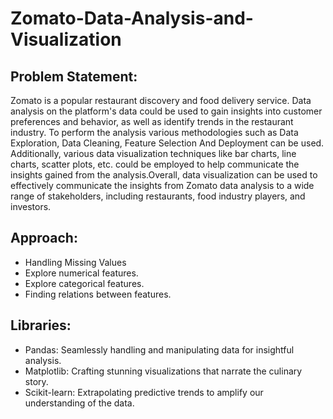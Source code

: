 # Zomato-Data-Analysis-and-Visualization

## Problem Statement:
Zomato is a popular restaurant discovery and food delivery service. Data analysis on the platform's data could be used to gain insights into customer preferences and behavior, as well as identify trends in the restaurant industry. To perform the analysis various methodologies such as Data Exploration, Data Cleaning, Feature Selection And Deployment can be used. Additionally, various data visualization techniques like bar charts, line charts, scatter plots, etc. could be employed to help communicate the insights gained from the analysis.Overall, data visualization can be used to effectively communicate the insights from Zomato data analysis to a wide range of stakeholders, including restaurants, food industry players, and investors.
## Approach:
- Handling Missing Values
- Explore numerical features.
- Explore categorical features.
- Finding relations between features.

## Libraries:
- Pandas: Seamlessly handling and manipulating data for insightful analysis.
- Matplotlib: Crafting stunning visualizations that narrate the culinary story.
- Scikit-learn: Extrapolating predictive trends to amplify our understanding of the data.
